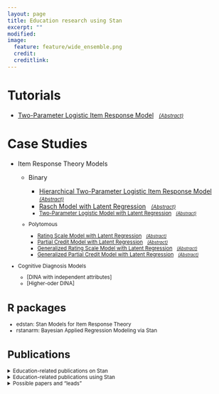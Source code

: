 ```yaml
---
layout: page
title: Education research using Stan
excerpt: ""
modified: 
image:
  feature: feature/wide_ensemble.png
  credit: 
  creditlink: 
---
```


# Tutorials
* [Two-Parameter Logistic Item Response Model](case-studies/tutorial_twopl.html) &nbsp; <small>[_(Abstract)_](../documentation/case-studies#two-parameter-logistic-item-response-model)</small>

# Case Studies
* Item Response Theory Models
  * Binary 
    * [Hierarchical Two-Parameter Logistic Item Response Model](case-studies/hierarchical_2pl.html) &nbsp; <small>[_(Abstract)_](../documentation/case-studies#hierarchical-two-parameter-logistic-item-response-model)</small>
    * [Rasch Model with Latent Regression](case-studies/rasch_latent_reg.html) &nbsp; <small>[_(Abstract)_](../documentation/case-studies#rasch-model-with-latent-regression)
    * [Two-Parameter Logistic Model with Latent Regression](case-studies/2pl_latent_reg.html) &nbsp; <small>[_(Abstract)_](../documentation/case-studies#two-parameter-logistic-model-with-latent-regression)</small>

  * Polytomous
    * [Rating Scale Model with Latent Regression](case-studies/rsm_latent_reg.html) &nbsp; <small>[_(Abstract)_](../documentation/case-studies#rating-scale-model-with-latent-regression)</small>
    * [Partial Credit Model with Latent Regression](case-studies/pcm_latent_reg.html) &nbsp; <small>[_(Abstract)_](../documentation/case-studies#partial-credit-model-with-latent-regression)</small>
    * [Generalized Rating Scale Model with Latent Regression](case-studies/grsm_latent_reg.html) &nbsp; <small>[_(Abstract)_](../documentation/case-studies#generalized-rating-scale-model-with-latent-regression)</small>
    * [Generalized Partial Credit Model with Latent Regression](case-studies/gpcm_latent_reg.html) &nbsp; <small>[_(Abstract)_](../documentation/case-studies#generalized-partial-credit-model-with-latent-regression)</small>

* Cognitive Diagnosis Models
    * [DINA with independent attributes]
    * [Higher-oder DINA]

# R packages
* edstan: Stan Models for Item Response Theory
* rstanarm: Bayesian Applied Regression Modeling via Stan

# Publications
<details>
<summary>Education-related publications on Stan</summary><p>

<small>
* Robert L. Grant, Daniel C. Furr, Bob Carpenter, and Andrew Gelman. 2016. Fitting Bayesian item response models in Stata and Stan. arXiv 1601.03443.</small>

<small>
* Andrew Gelman, Daniel Lee, and Jiqiang Guo. 2016. Stan: A probabilistic programming language for Bayesian inference and optimization. Journal of Educational and Behavioral Statistics.
</small>

</p></details>

<details>
<summary>Education-related publications using Stan</summary><p>
<small>
* Gale, Julia, et al. "Student nurse selection and predictability of academic success: The Multiple Mini Interview project." Nurse Education Today 40 (2016): 123-127.

* Tan, Jessica Yik Chian. 2013. Mathematical modelling and statistical analysis of school-based student performance data. Thesis. School of Mathematical Sciences. University of Adelaide. https://digital.library.adelaide.edu.au/dspace/handle/2440/83277
</small>
</p></details>

<details>
<summary>Possible papers and “leads”</summary><p>
<small>
* Johan Braeken at CEMO, Norway 

* Bayesian Estimation of a Null Category in a Constructed-Response Item. Yong He, Ruitao Liu, Zhongmin Cui (NCME presentation)

* http://scholar.princeton.edu/sites/default/files/bstewart/files/tensorreg.pdf

* http://www.thoughtfill.com/docs/yurovsky_doyle_frank_ur.pdf


* Jonathan M. Fawcett and Michael A. Lawrence and Tracy L. Taylor. 2016. The representational consequences of intentional forgetting: Impairments to both the probability and fidelity of long-term memory. Journal Of Experimental Psychology: General 145(1):56–81.

* Nicenboim, Bruno, Pavel Logačev, Carolina Gattei, and Shravan Vasishth. 2016. When high-capacity readers slow down and low-capacity readers speed up: Working memory differences in unbounded dependencies. Frontiers in Psychology, Special Issue on Encoding and Navigating Linguistic Representations in Memory (in press).
</small>
</p>
</details>